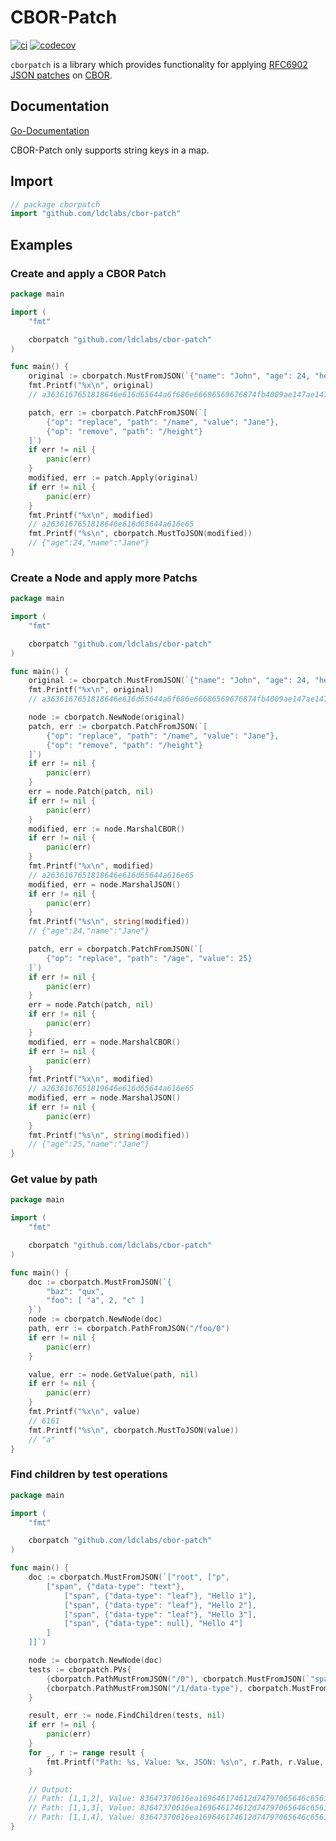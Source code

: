 # CBOR-Patch
[![ci](https://github.com/ldclabs/cbor-patch/actions/workflows/ci.yml/badge.svg)](https://github.com/ldclabs/cbor-patch/actions?query=workflow%3Aci)
[![codecov](https://codecov.io/gh/ldclabs/cbor-patch/branch/main/graph/badge.svg)](https://codecov.io/gh/ldclabs/cbor-patch)

`cborpatch` is a library which provides functionality for applying
[RFC6902 JSON patches](https://datatracker.ietf.org/doc/html/rfc6902) on [CBOR](https://datatracker.ietf.org/doc/html/rfc8949).

## Documentation

[Go-Documentation](https://pkg.go.dev/github.com/ldclabs/cbor-patch)

CBOR-Patch only supports string keys in a map.

## Import

```go
// package cborpatch
import "github.com/ldclabs/cbor-patch"
```


## Examples

### Create and apply a CBOR Patch

```go
package main

import (
	"fmt"

	cborpatch "github.com/ldclabs/cbor-patch"
)

func main() {
	original := cborpatch.MustFromJSON(`{"name": "John", "age": 24, "height": 3.21}`)
	fmt.Printf("%x\n", original)
	// a3636167651818646e616d65644a6f686e66686569676874fb4009ae147ae147ae

	patch, err := cborpatch.PatchFromJSON(`[
		{"op": "replace", "path": "/name", "value": "Jane"},
		{"op": "remove", "path": "/height"}
	]`)
	if err != nil {
		panic(err)
	}
	modified, err := patch.Apply(original)
	if err != nil {
		panic(err)
	}
	fmt.Printf("%x\n", modified)
	// a2636167651818646e616d65644a616e65
	fmt.Printf("%s\n", cborpatch.MustToJSON(modified))
	// {"age":24,"name":"Jane"}
}
```

### Create a Node and apply more Patchs

```go
package main

import (
	"fmt"

	cborpatch "github.com/ldclabs/cbor-patch"
)

func main() {
	original := cborpatch.MustFromJSON(`{"name": "John", "age": 24, "height": 3.21}`)
	fmt.Printf("%x\n", original)
	// a3636167651818646e616d65644a6f686e66686569676874fb4009ae147ae147ae

	node := cborpatch.NewNode(original)
	patch, err := cborpatch.PatchFromJSON(`[
		{"op": "replace", "path": "/name", "value": "Jane"},
		{"op": "remove", "path": "/height"}
	]`)
	if err != nil {
		panic(err)
	}
	err = node.Patch(patch, nil)
	if err != nil {
		panic(err)
	}
	modified, err := node.MarshalCBOR()
	if err != nil {
		panic(err)
	}
	fmt.Printf("%x\n", modified)
	// a2636167651818646e616d65644a616e65
	modified, err = node.MarshalJSON()
	if err != nil {
		panic(err)
	}
	fmt.Printf("%s\n", string(modified))
	// {"age":24,"name":"Jane"}

	patch, err = cborpatch.PatchFromJSON(`[
		{"op": "replace", "path": "/age", "value": 25}
	]`)
	if err != nil {
		panic(err)
	}
	err = node.Patch(patch, nil)
	if err != nil {
		panic(err)
	}
	modified, err = node.MarshalCBOR()
	if err != nil {
		panic(err)
	}
	fmt.Printf("%x\n", modified)
	// a2636167651819646e616d65644a616e65
	modified, err = node.MarshalJSON()
	if err != nil {
		panic(err)
	}
	fmt.Printf("%s\n", string(modified))
	// {"age":25,"name":"Jane"}
}
```

### Get value by path

```go
package main

import (
	"fmt"

	cborpatch "github.com/ldclabs/cbor-patch"
)

func main() {
	doc := cborpatch.MustFromJSON(`{
		"baz": "qux",
		"foo": [ "a", 2, "c" ]
	}`)
	node := cborpatch.NewNode(doc)
	path, err := cborpatch.PathFromJSON("/foo/0")
	if err != nil {
		panic(err)
	}

	value, err := node.GetValue(path, nil)
	if err != nil {
		panic(err)
	}
	fmt.Printf("%x\n", value)
	// 6161
	fmt.Printf("%s\n", cborpatch.MustToJSON(value))
	// "a"
}
```

### Find children by test operations

```go
package main

import (
	"fmt"

	cborpatch "github.com/ldclabs/cbor-patch"
)

func main() {
	doc := cborpatch.MustFromJSON(`["root", ["p",
		["span", {"data-type": "text"},
			["span", {"data-type": "leaf"}, "Hello 1"],
			["span", {"data-type": "leaf"}, "Hello 2"],
			["span", {"data-type": "leaf"}, "Hello 3"],
			["span", {"data-type": null}, "Hello 4"]
		]
	]]`)

	node := cborpatch.NewNode(doc)
	tests := cborpatch.PVs{
		{cborpatch.PathMustFromJSON("/0"), cborpatch.MustFromJSON(`"span"`)},
		{cborpatch.PathMustFromJSON("/1/data-type"), cborpatch.MustFromJSON(`"leaf"`)},
	}

	result, err := node.FindChildren(tests, nil)
	if err != nil {
		panic(err)
	}
	for _, r := range result {
		fmt.Printf("Path: %s, Value: %x, JSON: %s\n", r.Path, r.Value, cborpatch.MustToJSON(r.Value))
	}

	// Output:
	// Path: [1,1,2], Value: 83647370616ea169646174612d74797065646c6561666748656c6c6f2031, JSON: ["span",{"data-type":"leaf"},"Hello 1"]
	// Path: [1,1,3], Value: 83647370616ea169646174612d74797065646c6561666748656c6c6f2032, JSON: ["span",{"data-type":"leaf"},"Hello 2"]
	// Path: [1,1,4], Value: 83647370616ea169646174612d74797065646c6561666748656c6c6f2033, JSON: ["span",{"data-type":"leaf"},"Hello 3"]
}
```